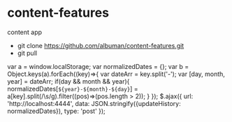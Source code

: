 # content-features
content app
 - git clone https://github.com/albuman/content-features.git
 - git pull
 
var a = window.localStorage;
var normalizedDates = {};
var b = Object.keys(a).forEach((key)=>{
	var dateArr = key.split('-');
	var [day, month, year] = dateArr;
	if(day && month && year){
		normalizedDates[`${year}-${month}-${day}`] = a[key].split(/\s/g).filter((pos)=>(pos.length > 2));
	}
});
$.ajax({
	url: 'http://localhost:4444',
	data: JSON.stringify({updateHistory: normalizedDates}),
	type: 'post'
});